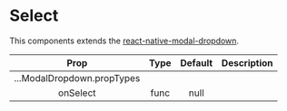 # Select

This components extends the [react-native-modal-dropdown](https://www.npmjs.com/package/react-native-modal-dropdown).

|            Prop            | Type | Default | Description |
|:--------------------------:|:----:|:-------:|:-----------:|
| ...ModalDropdown.propTypes |      |         |             |
|          onSelect          | func |   null  |             |